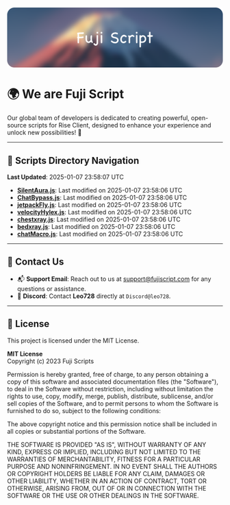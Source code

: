 ![Banner](.github/b.webp)

# 🌍 **We are Fuji Script**

Our global team of developers is dedicated to creating powerful, open-source scripts for Rise Client, designed to enhance your experience and unlock new possibilities! 🌟

---
<!-- SCRIPTS_NAVIGATION_START -->
## 📂 **Scripts Directory Navigation**

**Last Updated**: 2025-01-07 23:58:07 UTC

- **[SilentAura.js](scripts/SilentAura.js)**: Last modified on 2025-01-07 23:58:06 UTC
- **[ChatBypass.js](scripts/ChatBypass.js)**: Last modified on 2025-01-07 23:58:06 UTC
- **[jetpackFly.js](scripts/jetpackFly.js)**: Last modified on 2025-01-07 23:58:06 UTC
- **[velocityHylex.js](scripts/velocityHylex.js)**: Last modified on 2025-01-07 23:58:06 UTC
- **[chestxray.js](scripts/chestxray.js)**: Last modified on 2025-01-07 23:58:06 UTC
- **[bedxray.js](scripts/bedxray.js)**: Last modified on 2025-01-07 23:58:06 UTC
- **[chatMacro.js](scripts/chatMacro.js)**: Last modified on 2025-01-07 23:58:06 UTC

<!-- SCRIPTS_NAVIGATION_END -->

---

## 💬 **Contact Us**  
- 📬 **Support Email**: Reach out to us at [support@fujiscript.com](mailto:support@fujiscript.com) for any questions or assistance.  
- 💬 **Discord**: Contact **Leo728** directly at `Discord@leo728`.

---

## 📜 **License**

This project is licensed under the MIT License.  

**MIT License**  
Copyright (c) 2023 Fuji Scripts  

Permission is hereby granted, free of charge, to any person obtaining a copy of this software and associated documentation files (the "Software"), to deal in the Software without restriction, including without limitation the rights to use, copy, modify, merge, publish, distribute, sublicense, and/or sell copies of the Software, and to permit persons to whom the Software is furnished to do so, subject to the following conditions:  

The above copyright notice and this permission notice shall be included in all copies or substantial portions of the Software.  

THE SOFTWARE IS PROVIDED "AS IS", WITHOUT WARRANTY OF ANY KIND, EXPRESS OR IMPLIED, INCLUDING BUT NOT LIMITED TO THE WARRANTIES OF MERCHANTABILITY, FITNESS FOR A PARTICULAR PURPOSE AND NONINFRINGEMENT. IN NO EVENT SHALL THE AUTHORS OR COPYRIGHT HOLDERS BE LIABLE FOR ANY CLAIM, DAMAGES OR OTHER LIABILITY, WHETHER IN AN ACTION OF CONTRACT, TORT OR OTHERWISE, ARISING FROM, OUT OF OR IN CONNECTION WITH THE SOFTWARE OR THE USE OR OTHER DEALINGS IN THE SOFTWARE.  
